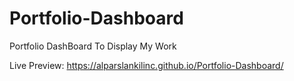 # Portfolio-Dashboard
Portfolio DashBoard To Display My Work

Live Preview: https://alparslankilinc.github.io/Portfolio-Dashboard/
